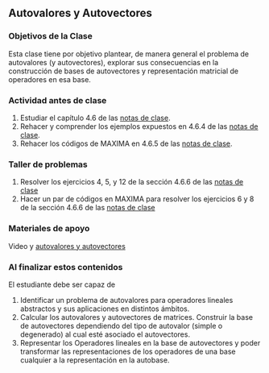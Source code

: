 ## Autovalores y Autovectores

### Objetivos de la Clase
Esta clase tiene por objetivo plantear, de manera general el problema de autovalores (y autovectores), explorar sus consecuencias en la construcción de bases de autovectores y representación matricial de operadores en esa base.

### Actividad antes de clase
   1. Estudiar el capítulo 4.6 de las [notas de clase](https://github.com/nunezluis/MisCursos/blob/main/MisMateriales/LibrosCapitulos/VolumenUNOshort.pdf).
   2. Rehacer y comprender los ejemplos expuestos en 4.6.4 de las [notas de clase](https://github.com/nunezluis/MisCursos/blob/main/MisMateriales/LibrosCapitulos/VolumenUNOshort.pdf).
   3. Rehacer los códigos de MAXIMA en 4.6.5 de las [notas de clase](https://github.com/nunezluis/MisCursos/blob/main/MisMateriales/LibrosCapitulos/VolumenUNOshort.pdf).


### Taller de problemas
   1. Resolver los ejercicios 4, 5, y 12  de la sección 4.6.6 de las [notas de clase](https://github.com/nunezluis/MisCursos/blob/main/MisMateriales/LibrosCapitulos/VolumenUNOshort.pdf)
   2. Hacer un par de códigos en MAXIMA para resolver los ejercicios 6 y 8 de la sección 4.6.6 de las [notas de clase](https://github.com/nunezluis/MisCursos/blob/main/MisMateriales/LibrosCapitulos/VolumenUNOshort.pdf)

### Materiales de apoyo
Video y [autovalores y autovectores](Materiales/Presentaciones/4_60AutoVectores.pdf)

### Al finalizar estos contenidos
El estudiante debe ser capaz de

  1. Identificar un problema de autovalores para operadores lineales abstractos y sus aplicaciones en distintos ámbitos.
  2. Calcular los autovalores y autovectores de matrices. Construir la base de autovectores dependiendo del tipo de autovalor (simple o degenerado) al cual esté asociado el autovectores.
  3. Representar los Operadores lineales en la base de autovectores y poder transformar las representaciones de los operadores de una base cualquier a la representación en la autobase.
